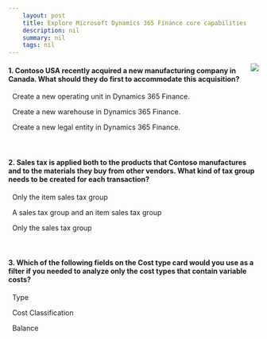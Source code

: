 ```yaml
---
    layout: post
    title: Explore Microsoft Dynamics 365 Finance core capabilities 
    description: nil
    summary: nil
    tags: nil
---
```



 <a target="_blank" href="https://docs.microsoft.com/en-us/learn/modules/explore-microsoft-dynamics-365-finance-core-capabilities/5-knowledge-check/"><i class="fas fa-external-link-alt"></i> </a>
 <img align="right" src="https://docs.microsoft.com/en-us/learn/achievements/dynamics-finance-operations-core-capabilities.svg">
####  1. Contoso USA recently acquired a new manufacturing company in Canada. What should they do first to accommodate this acquisition?


<i class='far fa-square'></i> &nbsp;&nbsp;Create a new operating unit in Dynamics 365 Finance.

<i class='far fa-square'></i> &nbsp;&nbsp;Create a new warehouse in Dynamics 365 Finance.

<i class='fas fa-check-square' style='color: Dodgerblue;'></i> &nbsp;&nbsp;Create a new legal entity in Dynamics 365 Finance.
<br />
<br />
<br />

####  2. Sales tax is applied both to the products that Contoso manufactures and to the materials they buy from other vendors. What kind of tax group needs to be created for each transaction?


<i class='far fa-square'></i> &nbsp;&nbsp;Only the item sales tax group

<i class='fas fa-check-square' style='color: Dodgerblue;'></i> &nbsp;&nbsp;A sales tax group and an item sales tax group

<i class='far fa-square'></i> &nbsp;&nbsp;Only the sales tax group
<br />
<br />
<br />

####  3. Which of the following fields on the Cost type card would you use as a filter if you needed to analyze only the cost types that contain variable costs?


<i class='far fa-square'></i> &nbsp;&nbsp;Type

<i class='fas fa-check-square' style='color: Dodgerblue;'></i> &nbsp;&nbsp;Cost Classification

<i class='far fa-square'></i> &nbsp;&nbsp;Balance
<br />
<br />
<br />
